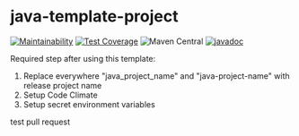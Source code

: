 # java-template-project

[![Maintainability](https://api.codeclimate.com/v1/badges/08180ff0281877bd59a3/maintainability)](https://codeclimate.com/github/jshaptic/java-project-template/maintainability)
[![Test Coverage](https://api.codeclimate.com/v1/badges/08180ff0281877bd59a3/test_coverage)](https://codeclimate.com/github/jshaptic/java-project-template/test_coverage)
![Maven Central](https://img.shields.io/maven-central/v/com.github.jshaptic/java-project-template)
[![javadoc](https://javadoc.io/badge2/com.github.jshaptic/java-project-template/javadoc.svg)](https://javadoc.io/doc/com.github.jshaptic/java-project-template)

Required step after using this template:

1. Replace everywhere "java_project_name" and "java-project-name" with release project name
2. Setup Code Climate
3. Setup secret environment variables

test pull request
